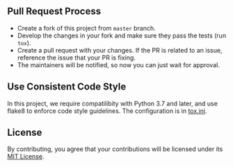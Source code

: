 ## Pull Request Process

- Create a fork of this project from `master` branch.
- Develop the changes in your fork and make sure they pass the tests (run `tox`).
- Create a pull request with your changes. If the PR is related to an issue, 
reference the issue that your PR is fixing.
- The maintainers will be notified, so now you can just wait for approval.

## Use Consistent Code Style

In this project, we require compatilibity with Python 3.7 and later, and use flake8 to enforce code style guidelines.
The configuration is in [tox.ini](./tox.ini). 

## License

By contributing, you agree that your contributions will be licensed under its [MIT License](./LICENSE.txt).